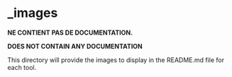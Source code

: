 # _images

**NE CONTIENT PAS DE DOCUMENTATION.**

**DOES NOT CONTAIN ANY DOCUMENTATION**

This directory will provide the images to display in the README.md file for each tool.
